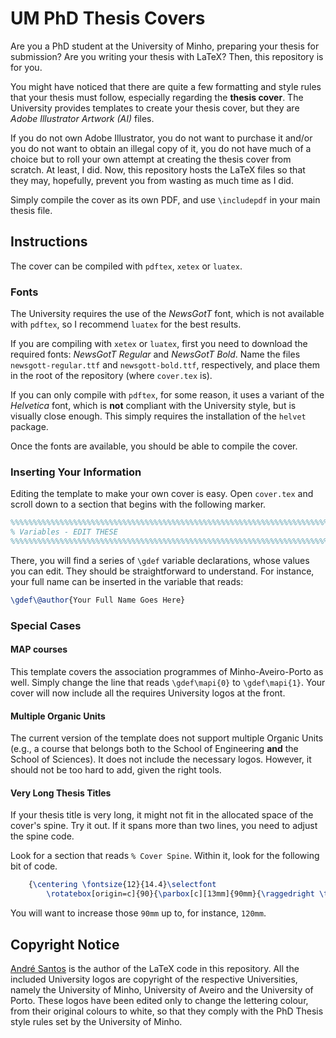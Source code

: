 # UM PhD Thesis Covers

Are you a PhD student at the University of Minho, preparing your thesis for submission?
Are you writing your thesis with LaTeX?
Then, this repository is for you.

You might have noticed that there are quite a few formatting and style rules that your thesis must follow, especially regarding the **thesis cover**.
The University provides templates to create your thesis cover, but they are *Adobe Illustrator Artwork (AI)* files.

If you do not own Adobe Illustrator, you do not want to purchase it and/or you do not want to obtain an illegal copy of it, you do not have much of a choice but to roll your own attempt at creating the thesis cover from scratch.
At least, I did.
Now, this repository hosts the LaTeX files so that they may, hopefully, prevent you from wasting as much time as I did.

Simply compile the cover as its own PDF, and use `\includepdf` in your main thesis file.

## Instructions

The cover can be compiled with `pdftex`, `xetex` or `luatex`.

### Fonts

The University requires the use of the *NewsGotT* font, which is not available with `pdftex`, so I recommend `luatex` for the best results.

If you are compiling with `xetex` or `luatex`, first you need to download the required fonts: *NewsGotT Regular* and *NewsGotT Bold*.
Name the files `newsgott-regular.ttf` and `newsgott-bold.ttf`, respectively, and place them in the root of the repository (where `cover.tex` is).

If you can only compile with `pdftex`, for some reason, it uses a variant of the *Helvetica* font, which is **not** compliant with the University style, but is visually close enough.
This simply requires the installation of the `helvet` package.

Once the fonts are available, you should be able to compile the cover.

### Inserting Your Information

Editing the template to make your own cover is easy.
Open `cover.tex` and scroll down to a section that begins with the following marker.

```tex
%%%%%%%%%%%%%%%%%%%%%%%%%%%%%%%%%%%%%%%%%%%%%%%%%%%%%%%%%%%%%%%%%%%%%%%%%%%%%%%%
% Variables - EDIT THESE
%%%%%%%%%%%%%%%%%%%%%%%%%%%%%%%%%%%%%%%%%%%%%%%%%%%%%%%%%%%%%%%%%%%%%%%%%%%%%%%%
```

There, you will find a series of `\gdef` variable declarations, whose values you can edit.
They should be straightforward to understand.
For instance, your full name can be inserted in the variable that reads:

```tex
\gdef\@author{Your Full Name Goes Here}
```

### Special Cases

#### MAP courses

This template covers the association programmes of Minho-Aveiro-Porto as well.
Simply change the line that reads `\gdef\mapi{0}` to `\gdef\mapi{1}`.
Your cover will now include all the requires University logos at the front.

#### Multiple Organic Units

The current version of the template does not support multiple Organic Units (e.g., a course that belongs both to the School of Engineering **and** the School of Sciences).
It does not include the necessary logos.
However, it should not be too hard to add, given the right tools.

#### Very Long Thesis Titles

If your thesis title is very long, it might not fit in the allocated space of the cover's spine.
Try it out. If it spans more than two lines, you need to adjust the spine code.

Look for a section that reads `% Cover Spine`.
Within it, look for the following bit of code.

```tex
    {\centering \fontsize{12}{14.4}\selectfont
        \rotatebox[origin=c]{90}{\parbox[c][13mm]{90mm}{\raggedright \textbf{\printtitle}}}\par}
```

You will want to increase those `90mm` up to, for instance, `120mm`.

## Copyright Notice

[André Santos](https://github.com/git-afsantos) is the author of the LaTeX code in this repository.
All the included University logos are copyright of the respective Universities, namely the University of Minho, University of Aveiro and the University of Porto.
These logos have been edited only to change the lettering colour, from their original colours to white, so that they comply with the PhD Thesis style rules set by the University of Minho.
